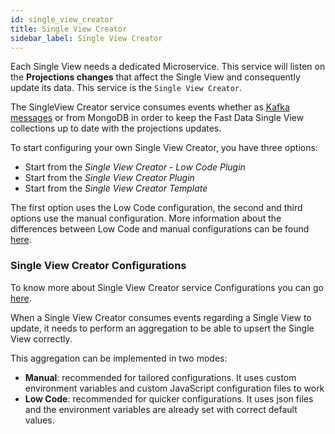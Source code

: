 ```yaml
---
id: single_view_creator
title: Single View Creator
sidebar_label: Single View Creator
---
```


Each Single View needs a dedicated Microservice. This service will listen on the **Projections changes** that affect the Single View and consequently update its data. This service is the `Single View Creator`.

The SingleView Creator service consumes events whether as [Kafka messages](https://kafka.apache.org/intro#intro_concepts_and_terms) or from MongoDB in order to keep the Fast Data Single View collections up to date with the projections updates.

To start configuring your own Single View Creator, you have three options:

* Start from the *Single View Creator - Low Code Plugin*
* Start from the *Single View Creator Plugin*
* Start from the *Single View Creator Template*

The first option uses the Low Code configuration, the second and third options use the manual configuration. More information about the differences between Low Code and manual configurations can be found [here](/fast_data/no_code_overview.md).

### Single View Creator Configurations

To know more about Single View Creator service Configurations you can go [here](/fast_data/configuration/single_view_creator/common.md).

When a Single View Creator consumes events regarding a Single View to update, it needs to perform an aggregation to be able to upsert the Single View correctly. 

This aggregation can be implemented in two modes:
- **Manual**: recommended for tailored configurations. It uses custom environment variables and custom JavaScript configuration files to work
- **Low Code**: recommended for quicker configurations. It uses json files and the environment variables are already set with correct default values.

